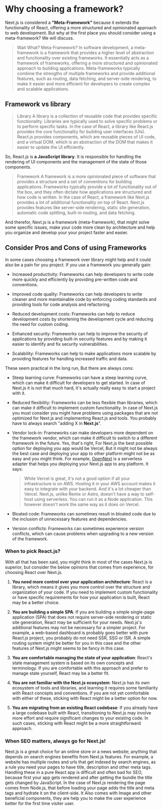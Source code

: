 # Why choosing a framework?

Next.js is considered a **"Meta-Framework"** because it extends the functionality of React, offering a more structured and opinionated approach to web development. But why at the first place you should consider using a meta-framework? We will discuss.

> Wait What? Meta-Framework?
> In software development, a meta-framework is a framework that provides a higher level of abstraction and functionality over existing frameworks. It essentially acts as a framework of frameworks, offering a more structured and opinionated approach to building applications. Meta-frameworks typically combine the strengths of multiple frameworks and provide additional features, such as routing, data fetching, and server-side rendering, to make it easier and more efficient for developers to create complex and scalable applications.

## Framework vs library

> Library
> A library is a collection of reusable code that provides specific functionality. Libraries are typically used to solve specific problems or to perform specific tasks. In the case of React, a library like React.js provides the core functionality for building user interfaces (UIs). React.js provides components, which are reusable pieces of UI code, and a virtual DOM, which is an abstraction of the DOM that makes it easier to update the UI efficiently.

So, React.js is **a JavaScript library**. It is responsible for handling the rendering of UI components and the management of the state of those components.

> Framework
> A framework is a more opinionated piece of software that provides a structure and a set of conventions for building applications. Frameworks typically provide a lot of functionality out of the box, and they often dictate how applications are structured and how code is written. In the case of React, a framework like Next.js provides a lot of additional functionality on top of React. Next.js provides features like server-side rendering, static site generation, automatic code splitting, built-in routing, and data fetching.

And therefor, Next.js is a framework (meta-framework), that might solve some specific issues, make your code more clean by architecture and help you organize and develop your your project faster and easier.

## Consider Pros and Cons of using Frameworks

In some cases choosing a framework over library might help and it could also be a pain for you project.
If you use a framework you generally gain:

- Increased productivity: Frameworks can help developers to write code more quickly and efficiently by providing pre-written code and conventions.

- Improved code quality: Frameworks can help developers to write cleaner and more maintainable code by enforcing coding standards and providing tools for code analysis and refactoring.

- Reduced development costs: Frameworks can help to reduce development costs by shortening the development cycle and reducing the need for custom coding.

- Enhanced security: Frameworks can help to improve the security of applications by providing built-in security features and by making it easier to identify and fix security vulnerabilities.

- Scalability: Frameworks can help to make applications more scalable by providing features for handling increased traffic and data.

These seem practical in the long run, But there are always cons:

- Steep learning curve: Frameworks can have a steep learning curve, which can make it difficult for developers to get started.
  In case of Next.js it is not that much hard, it's actually really easy to start a project with it.

- Reduced flexibility: Frameworks can be less flexible than libraries, which can make it difficult to implement custom functionality.
  In case of Next.js you must consider you might have problems using packages that are not optimized for Next.js and implementing React.js and tools. You probably have to always search "adding X in **Next.js**".

- Vendor lock-in: Frameworks can make developers more dependent on the framework vendor, which can make it difficult to switch to a different framework in the future.
  Yes, that's right, For Next.js the best possible option for deploying you app would be Vercel, But it might not be always the best case and deploying your app to other platform might not be as easy and you might think.
  For example, [OpenNext](https://open-next.js.org/) is a serverless adapter that helps you deploying your Next.js app to any platform.
  It says:

  > While Vercel is great, it's not a good option if all your infrastructure is on AWS. Hosting it in your AWS account makes it easy to integrate with your backend. And it's a lot cheaper than Vercel.
  > Next.js, unlike Remix or Astro, doesn't have a way to self-host using serverless. You can run it as a Node application. This however doesn't work the same way as it does on Vercel.

- Bloated code: Frameworks can sometimes result in bloated code due to the inclusion of unnecessary features and dependencies.

- Version conflicts: Frameworks can sometimes experience version conflicts, which can cause problems when upgrading to a new version of the framework.

### When to pick React.js?

With all that has been said, you might think in most of the cases Next.js is superior, but consider the below opinions that comes from experience, for choosing React over Next.js.

1. **You need more control over your application architecture**: React is a library, which means it gives you more control over the structure and organization of your code. If you need to implement custom functionality or have specific requirements for how your application is built, React may be a better choice.

2. **You are building a simple SPA**: If you are building a simple single-page application (SPA) that does not require server-side rendering or static site generation, React may be sufficient for your needs. Next.js's additional features may not be necessary for a simpler project.
   For example, a web-based dashboard is probably goes better with pure React.js project, you probably do not need SSR, SSG or ISR. A simple routing system might be better for you in this case and the other features of Next.js might seems to be fancy in this case.

3. **You are comfortable managing the state of your application**: React's state management system is based on its own concepts and terminology. If you are comfortable with this approach and prefer to manage state yourself, React may be a better fit.

4. **You are not familiar with the Next.js ecosystem**: Next.js has its own ecosystem of tools and libraries, and learning it requires some familiarity with React concepts and conventions. If you are not yet comfortable with either of these, sticking with React might be a better option for now.

5. **You are migrating from an existing React codebase**: If you already have a large codebase built with React, transitioning to Next.js may involve more effort and require significant changes to your existing code. In such cases, sticking with React might be a more straightforward approach.

### When SEO matters, always go for Next.js!

Next.js is a great choice for an online store or a news website; anything that depends on search engines benefits from Next.js features.
For example, a website has multiple routes and urls that get indexed by search engines, as a rule you need your pages to have title, description and other meta tags. Handling these in a pure React app is difficult and often bad for SEO, because first your app gets rendered and after getting the bundle the title gets changed by JavaScript.
In the case of Next.js rendering the page comes from Node.js, that before loading your page adds the title and meta tags and hydrate it on the client-side.
It Also comes with Image and other beneficial components, they are help you to make the user experience better for the first time visiter user.
